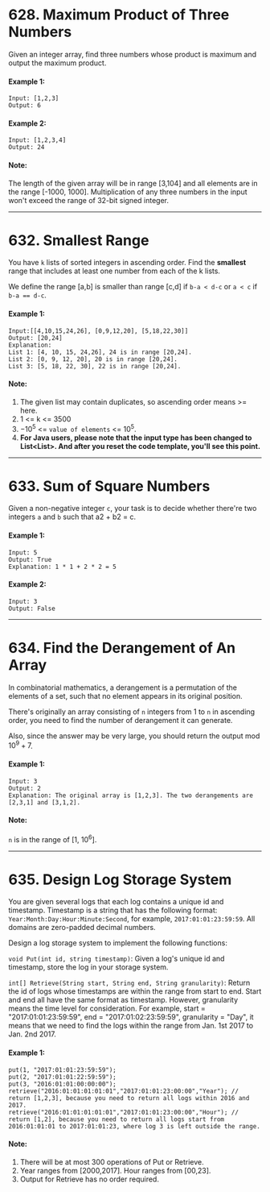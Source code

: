 # 628. Maximum Product of Three Numbers

Given an integer array, find three numbers whose product is maximum and output the maximum product.

#### Example 1:
```
Input: [1,2,3]
Output: 6
```
#### Example 2:
```
Input: [1,2,3,4]
Output: 24
```
#### Note:
The length of the given array will be in range [3,104] and all elements are in the range [-1000, 1000].
Multiplication of any three numbers in the input won't exceed the range of 32-bit signed integer.
***

# 632. Smallest Range
You have `k` lists of sorted integers in ascending order. Find the **smallest** range that includes at least one number from each of the k lists.

We define the range [a,b] is smaller than range [c,d] if `b-a < d-c` or `a < c` if `b-a == d-c`.

#### Example 1:
```
Input:[[4,10,15,24,26], [0,9,12,20], [5,18,22,30]]
Output: [20,24]
Explanation: 
List 1: [4, 10, 15, 24,26], 24 is in range [20,24].
List 2: [0, 9, 12, 20], 20 is in range [20,24].
List 3: [5, 18, 22, 30], 22 is in range [20,24].
```
#### Note:
1. The given list may contain duplicates, so ascending order means >= here.
2. 1 <= k <= 3500
3. $-10^5$ <= `value of elements` <= $10^5$.
4. **For Java users, please note that the input type has been changed to List<List<Integer>>. And after you reset the code template, you'll see this point.**
***

# 633. Sum of Square Numbers

Given a non-negative integer `c`, your task is to decide whether there're two integers `a` and `b` such that a2 + b2 = c.

#### Example 1:
```
Input: 5
Output: True
Explanation: 1 * 1 + 2 * 2 = 5
```

#### Example 2:
```
Input: 3
Output: False
```
***

# 634. Find the Derangement of An Array
In combinatorial mathematics, a derangement is a permutation of the elements of a set, such that no element appears in its original position.

There's originally an array consisting of `n` integers from 1 to `n` in ascending order, you need to find the number of derangement it can generate.

Also, since the answer may be very large, you should return the output mod $10^9 + 7$.

#### Example 1:
```
Input: 3
Output: 2
Explanation: The original array is [1,2,3]. The two derangements are [2,3,1] and [3,1,2].
```
#### Note:
`n` is in the range of [1, $10^6$].
***
# 635. Design Log Storage System

You are given several logs that each log contains a unique id and timestamp. Timestamp is a string that has the following format: `Year:Month:Day:Hour:Minute:Second`, for example, `2017:01:01:23:59:59`. All domains are zero-padded decimal numbers.

Design a log storage system to implement the following functions:

`void Put(int id, string timestamp)`: Given a log's unique id and timestamp, store the log in your storage system.


`int[] Retrieve(String start, String end, String granularity)`: Return the id of logs whose timestamps are within the range from start to end. Start and end all have the same format as timestamp. However, granularity means the time level for consideration. For example, start = "2017:01:01:23:59:59", end = "2017:01:02:23:59:59", granularity = "Day", it means that we need to find the logs within the range from Jan. 1st 2017 to Jan. 2nd 2017.

#### Example 1:
```
put(1, "2017:01:01:23:59:59");
put(2, "2017:01:01:22:59:59");
put(3, "2016:01:01:00:00:00");
retrieve("2016:01:01:01:01:01","2017:01:01:23:00:00","Year"); // return [1,2,3], because you need to return all logs within 2016 and 2017.
retrieve("2016:01:01:01:01:01","2017:01:01:23:00:00","Hour"); // return [1,2], because you need to return all logs start from 2016:01:01:01 to 2017:01:01:23, where log 3 is left outside the range.
```

#### Note:
1. There will be at most 300 operations of Put or Retrieve.
2. Year ranges from [2000,2017]. Hour ranges from [00,23].
3. Output for Retrieve has no order required.